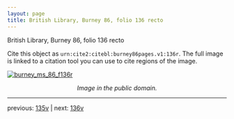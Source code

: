 ```yaml
---
layout: page
title: British Library, Burney 86, folio 136 recto
---
```


British Library, Burney 86, folio 136 recto

Cite this object as `urn:cite2:citebl:burney86pages.v1:136r`.  The full image is linked to a citation tool you can use to cite regions of the image.

[![burney_ms_86_f136r](http://www.homermultitext.org/iipsrv?IIIF=/project/homer/pyramidal/deepzoom/citebl/burney86imgs/v1/burney_ms_86_f136r.tif/full/800,/0/default.jpg)](http://www.homermultitext.org/ict2/?urn=urn:cite2:citebl:burney86imgs.v1:burney_ms_86_f136r) 

<p style="text-align: center; font-style: italic;">Image in the public domain.</p>

---

previous: [135v](../135v/) | next: [136v](../136v/)